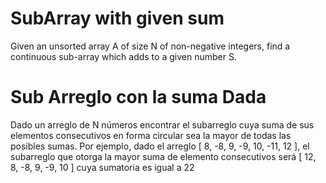 # SubArray with given sum
Given an unsorted array A of size N of non-negative integers, find a continuous sub-array which adds to a given number S.

# Sub Arreglo con la suma Dada
Dado un arreglo de N números encontrar el subarreglo cuya suma de sus elementos consecutivos en forma circular sea la mayor de todas las
posibles sumas. Por ejemplo, dado el arreglo [ 8, -8, 9, -9, 10, -11, 12 ], el subarreglo que otorga la mayor suma de elemento
consecutivos será [ 12, 8, -8, 9, -9, 10 ] cuya sumatoria es igual a 22
